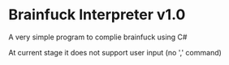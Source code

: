 # Brainfuck Interpreter v1.0

A very simple program to complie brainfuck using C#

At current stage it does not support user input (no ',' command)
